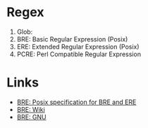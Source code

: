 # Regex

1. Glob:
2. BRE: Basic Regular Expression (Posix)
3. ERE: Extended Regular Expression (Posix)
4. PCRE: Perl Compatible Regular Expression




# Links

* [BRE: Posix specification for BRE and ERE](https://pubs.opengroup.org/onlinepubs/9699919799/)
* [BRE: Wiki](https://en.wikibooks.org/wiki/Regular_Expressions/POSIX_Basic_Regular_Expressions)
* [BRE: GNU](https://www.gnu.org/software/sed/manual/html_node/BRE-syntax.html)
